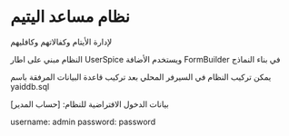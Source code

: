 # نظام مساعد اليتيم
لإدارة الأيتام وكفالاتهم وكافليهم

النظام مبني على اطار 
UserSpice 
ويستخدم الأضافة 
FormBuilder
في بناء النماذج

يمكن تركيب النظام في السيرفر المحلي بعد تركيب قاعدة البيانات المرفقة باسم
yaiddb.sql

بيانات الدخول الافتراضية للنظام: [حساب المدير]

username: admin
password: password
